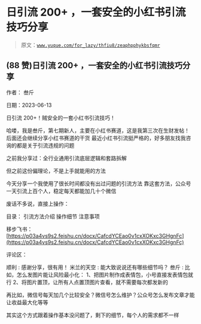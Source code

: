 # 日引流 200+ ，一套安全的小红书引流技巧分享

> 原文：[`www.yuque.com/for_lazy/thfiu8/zeaphpphykbsfqmr`](https://www.yuque.com/for_lazy/thfiu8/zeaphpphykbsfqmr)



## (88 赞)日引流 200+ ，一套安全的小红书引流技巧分享 

作者： 叁斤 

日期：2023-06-13 

日引流 200+！贼安全的一套小红书引流技巧！ 

哈喽，我是叁斤，第七期新人，主要在小红书赛道，这是我第三次在生财发帖！ 后面还会继续分享小红书赛道的干货 最近小红书引流挺严格的，好多朋友找我咨询的都是关于引流违规的问题 

之前我分享过：全行业通用引流底层逻辑和套路拆解 

但之前这份偏理论，不是上手就能用的方法 

今天分享一个我使用了很长时间都没有出过问题的引流方法 靠这套方法，公众号一天引流上百个人，稳定每天都能加几十个微信 

废话不多说，直接上操作： 

目录： 引流方法介绍 操作细节 注意事项 

移步飞书：[https://p03a4vs9s2.feishu.cn/docx/CafcdYCEao0v1cxXOKxc3GHgnFc](https://p03a4vs9s2.feishu.cn/docx/CafcdYCEao0v1cxXOKxc3GHgnFc) 

评论区： 

顺利 : 感谢分享，很有用！ 米兰的天空 : 能大致说说还有哪些细节吗？ 叁斤 : 比如，怎么发图片能让风险最小化： 1、把图片制作成表情包，小号直接发表情包就行 2、将图片置顶，让所有人点置顶图片查看，就不需要每次都发新的 

再比如，微信号每天加几个比较安全？微信号怎么维护？公众号怎么发布文章才能让收益最大化等等 

其实这个方式跟着操作基本没问题了，剩下的细节，每个人的需求都不一样